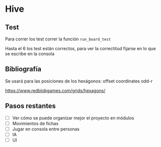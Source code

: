 # Hive

## Test

Para correr los test correr la función `run_board_test`

Hasta el 6 los test están correctos, para ver la correctitud fijarse en lo que se escribe en la consola

## Bibliografía

Se usará para las posiciones de los hexágonos: offset coordinates odd-r

https://www.redblobgames.com/grids/hexagons/

## Pasos restantes

- [ ] Ver cómo se puede organizar mejor el proyecto en módulos
- [ ] Movimientos de fichas
- [ ] Jugar en consola entre personas
- [ ] IA
- [ ] UI
